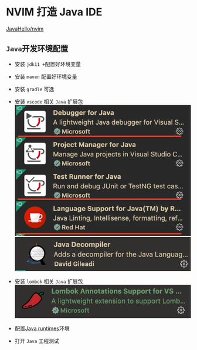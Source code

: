 # NVIM 打造 Java IDE

[JavaHello/nvim](https://github.com/JavaHello/nvim/tree/nvim-lsp)

## `Java`开发环境配置

- 安装 `jdk11 +`配置好环境变量
- 安装 `maven` 配置好环境变量
- 安装 `gradle` 可选
- 安装 `vscode` 相关 `Java` 扩展包
  ![./images/vscode-java1.png](./images/vscode-java1.png)
  ![./images/vscode-java2.png](./images/vscode-java2.png)
- 安装 `lombok` 相关 `Java` 扩展包
  ![./images/vscode-java3.png](./images/vscode-java3.png)

- 配置[Java runtimes](https://github.com/JavaHello/nvim/blob/nvim-lsp/lua/kide/lsp/java.lua#L247)环境

- 打开 `Java` 工程测试
